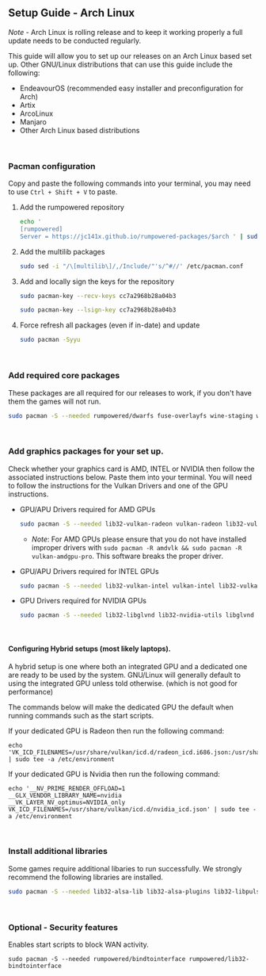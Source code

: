 ## Setup Guide - Arch Linux

*Note* - Arch Linux is rolling release and to keep it working properly a full update needs to be conducted regularly.

This guide will allow you to set up our releases on an Arch Linux based set up. Other GNU/Linux distributions that can use this guide include the following:

- EndeavourOS (recommended easy installer and preconfiguration for Arch)
- Artix
- ArcoLinux
- Manjaro
- Other Arch Linux based distributions
<br>

### Pacman configuration

Copy and paste the following commands into your terminal, you may need to use `Ctrl + Shift + V` to paste.

  1. Add the rumpowered repository

     ```sh
     echo '
     [rumpowered]
     Server = https://jc141x.github.io/rumpowered-packages/$arch ' | sudo tee -a /etc/pacman.conf
     ```
  2. Add the multilib packages

     ```sh
     sudo sed -i "/\[multilib\]/,/Include/"'s/^#//' /etc/pacman.conf
     ```
  3. Add and locally sign the keys for the repository

     ```sh
     sudo pacman-key --recv-keys cc7a2968b28a04b3
     ```

     ```sh
     sudo pacman-key --lsign-key cc7a2968b28a04b3
     ```
  4. Force refresh all packages (even if in-date) and update

     ```sh
     sudo pacman -Syyu
     ```
<br>

### Add required core packages

These packages are all required for our releases to work, if you don't have them the games will not run.

```sh
sudo pacman -S --needed rumpowered/dwarfs fuse-overlayfs wine-staging wine-mono
```
<br>

### Add graphics packages for your set up.

Check whether your graphics card is AMD, INTEL or NVIDIA then follow the associated instructions below. Paste them into your terminal. You will need to follow the instructions for the Vulkan Drivers and one of the GPU instructions.

- GPU/APU Drivers required for AMD GPUs

    ```sh
    sudo pacman -S --needed lib32-vulkan-radeon vulkan-radeon lib32-vulkan-icd-loader
    ```
    - *Note*: For AMD GPUs please ensure that you do not have installed improper drivers with `sudo pacman -R amdvlk && sudo pacman -R vulkan-amdgpu-pro`. This software breaks the proper driver.

- GPU/APU Drivers required for INTEL GPUs

    ```sh
    sudo pacman -S --needed lib32-vulkan-intel vulkan-intel lib32-vulkan-icd-loader
    ```
- GPU Drivers required for NVIDIA GPUs

    ```sh
    sudo pacman -S --needed lib32-libglvnd lib32-nvidia-utils libglvnd nvidia lib32-vulkan-icd-loader
    ```
<br>

#### Configuring Hybrid setups (most likely laptops).

A hybrid setup is one where both an integrated GPU and a dedicated one are ready to be used by the system. GNU/Linux will generally default to using the integrated GPU unless told otherwise. (which is not good for performance)

The commands below will make the dedicated GPU the default when running commands such as the start scripts.

If your dedicated GPU is Radeon then run the following command:

```
echo 'VK_ICD_FILENAMES=/usr/share/vulkan/icd.d/radeon_icd.i686.json:/usr/share/vulkan/icd.d/radeon_icd.x86_64.json' | sudo tee -a /etc/environment
```

If your dedicated GPU is Nvidia then run the following command:

```
echo '__NV_PRIME_RENDER_OFFLOAD=1 
__GLX_VENDOR_LIBRARY_NAME=nvidia 
__VK_LAYER_NV_optimus=NVIDIA_only 
VK_ICD_FILENAMES=/usr/share/vulkan/icd.d/nvidia_icd.json' | sudo tee -a /etc/environment
```
<br>

### Install additional libraries

Some games require additional libaries to run successfully. We strongly recommend the following libraries are installed.

```sh
sudo pacman -S --needed lib32-alsa-lib lib32-alsa-plugins lib32-libpulse lib32-pipewire lib32-openal libgphoto2 libxcrypt-compat gst-plugins-base gst-plugins-good gst-plugins-ugly gst-plugins-bad gstreamer-vaapi gst-libav lib32-gst-plugins-base-libs lib32-gst-plugins-base lib32-gst-plugins-good
```
<br>

### Optional - Security features

Enables start scripts to block WAN activity.

```
sudo pacman -S --needed rumpowered/bindtointerface rumpowered/lib32-bindtointerface
```
